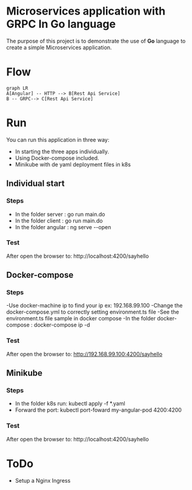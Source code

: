 # Microservices application with GRPC In Go language
The purpose of this project is to demonstrate the use of **Go** language to create a simple Microservices application.
# Flow
```mermaid
graph LR
A[Angular] -- HTTP --> B[Rest Api Service] 
B -- GRPC--> C[Rest Api Service]
```
# Run
You can run this application in three way:
- In starting the three apps individually.
- Using Docker-compose included.
- Minikube with de yaml deployment files in k8s
## Individual start
### Steps
- In the folder server : go run main.do
- In the folder client : go run main.do
- In the folder angular : ng serve --open
### Test
After open the browser to: http://localhost:4200/sayhello
## Docker-compose
### Steps
-Use docker-machine ip to find your ip ex:  192.168.99.100
-Change the docker-compose.yml to correctly setting environment.ts file
-See the environment.ts file sample in docker compose
-In the folder docker-compose : docker-compose ip -d
### Test
After open the browser to: http://192.168.99.100:4200/sayhello
## Minikube
### Steps
- In the folder k8s run: kubectl apply -f *.yaml
- Forward the port: kubectl port-foward my-angular-pod 4200:4200
### Test
After open the browser to: http://localhost:4200/sayhello
# ToDo
- Setup a Nginx Ingress
